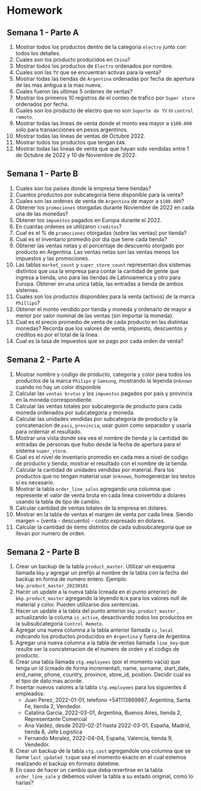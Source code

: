 # Homework

## Semana 1 - Parte A

1. Mostrar todos los productos dentro de la categoria `electro` junto con todos los detalles.
2. Cuales son los producto producidos en `China`?
3. Mostrar todos los productos de `Electro` ordenados por nombre.
4. Cuales son las `TV` que se encuentran activas para la venta?
5. Mostrar todas las tiendas de `Argentina` ordenadas por fecha de apertura de las mas antigua a la mas nueva.
6. Cuales fueron las ultimas 5 ordenes de ventas?
7. Mostrar los primeros 10 registros de el conteo de trafico por `Super store` ordenados por fecha.
8. Cuales son los producto de electro que no son `Soporte de TV` ni `control remoto`.
9. Mostrar todas las lineas de venta donde el monto sea mayor a `$100.000` solo para transacciones en pesos argentinos.
10. Mostrar todas las lineas de ventas de Octubre 2022.
11. Mostrar todos los productos que tengan `EAN`.
12. Mostrar todas las lineas de venta que que hayan sido vendidas entre 1 de Octubre de 2022 y 10 de Noviembre de 2022.


## Semana 1 - Parte B

1. Cuales son los paises donde la empresa tiene tiendas?
2. Cuantos productos por subcategoria tiene disponible para la venta?
3. Cuales son las ordenes de venta de `Argentina` de mayor a `$100.000`?
4. Obtener los `promociones` otorgadas durante Noviembre de 2022 en cada una de las monedas?
5. Obtener los `impuestos` pagados en Europa durante el 2022.
6. En cuantas ordenes se utilizaron `creditos`?
7. Cual es el % de `promociones` otorgadas (sobre las ventas) por tienda?
8. Cual es el inventario promedio por dia que tiene cada tienda?
9. Obtener las ventas netas y el porcentaje de descuento otorgado por producto en Argentina. Las ventas netas son las ventas menos los impuestos y las promociones.
10. Las tablas `market_count` y `super_store_count` representan dos sistemas distintos que usa la empresa para contar la cantidad de gente que ingresa a tienda, uno para las tiendas de Latinoamerica y otro para Europa. Obtener en una unica tabla, las entradas a tienda de ambos sistemas.
11. Cuales son los productos disponibles para la venta (activos) de la marca `Phillips`?
12. Obtener el monto vendido por tienda y moneda y ordenarlo de mayor a menor por valor nominal de las ventas (sin importar la moneda).
13. Cual es el precio promedio de venta de cada producto en las distintas monedas? Recorda que los valores de venta, impuesto, descuentos y creditos es por el total de la linea.
14. Cual es la tasa de impuestos que se pago por cada orden de venta?


## Semana 2 - Parte A

1. Mostrar nombre y codigo de producto, categoria y color para todos los productos de la marca `Philips` y `Samsung`, mostrando la leyenda `Unknown` cuando no hay un color disponible
2. Calcular las `ventas brutas` y los `impuestos` pagados por pais y provincia en la moneda correspondiente.
3. Calcular las ventas totales por subcategoria de producto para cada moneda ordenados por subcategoria y moneda.
4. Calcular las unidades vendidas por subcategoria de producto y la concatenacion de `pais`, `provincia`; usar guion como separador y usarla para ordernar el resultado.
5. Mostrar una vista donde sea vea el nombre de tienda y la cantidad de entradas de personas que hubo desde la fecha de apertura para el sistema `super_store`.
6. Cual es el nivel de inventario promedio en cada mes a nivel de codigo de producto y tienda; mostrar el resultado con el nombre de la tienda.
7. Calcular la cantidad de unidades vendidas por material. Para los productos que no tengan material usar `Unknown`, homogeneizar los textos si es necesario.
8. Mostrar la tabla `order_line_sales` agregando una columna que represente el valor de venta bruta en cada linea convertido a dolares usando la tabla de tipo de cambio.
9. Calcular cantidad de ventas totales de la empresa en dolares.
10. Mostrar en la tabla de ventas el margen de venta por cada linea. Siendo margen = (venta - descuento) - costo expresado en dolares.
11. Calcular la cantidad de items distintos de cada subsubcategoria que se llevan por numero de orden.



## Semana 2 - Parte B

1. Crear un backup de la tabla `product_master`. Utilizar un esquema llamada `bkp` y agregar un prefijo al nombre de la tabla con la fecha del backup en forma de numero entero. Ejemplo: `bkp.product_master_20230101`
2. Hacer un update a la nueva tabla (creada en el punto anterior) de `bkp.product_master` agregando la leyendo `N/A` para los valores null de material y color. Pueden utilizarse dos sentencias.
3. Hacer un update a la tabla del punto anterior `bkp.product_master` , actualizando la columa `is_active`, desactivando todos los productos en la subsubcategoria `Control Remoto`.
4. Agregar una nueva columna a la tabla anterior llamada `is_local` indicando los productos producidos en `Argentina` y fuera de Argentina.
5. Agregar una nueva columna a la tabla de ventas llamada `line_key` que resulte ser la concatenacion de el numero de orden y el codigo de producto.
6. Crear una tabla llamada `stg.employees` (por el momento vacia) que tenga un id (creado de forma incremental), name, surname, start_date, end_name, phone, country, province, store_id, position. Decidir cual es el tipo de dato mas acorde.
7. Insertar nuevos valores a la tabla `stg.employees` para los siguientes 4 empleados:
    - Juan Perez, 2022-01-01, telefono +541113869867, Argentina, Santa Fe, tienda 2, Vendedor.
    - Catalina Garcia, 2022-03-01, Argentina, Buenos Aires, tienda 2, Representante Comercial
    - Ana Valdez, desde 2020-02-21 hasta 2022-03-01, España, Madrid, tienda 8, Jefe Logistica
    - Fernando Moralez, 2022-04-04, España, Valencia, tienda 9, Vendedor.
8. Crear un backup de la tabla `stg.cost` agregandole una columna que se llame `last_updated_ts`que sea el momento exacto en el cual estemos realizando el backup en formato datetime.
9. En caso de hacer un cambio que deba revertirse en la tabla `order_line_sale` y debemos volver la tabla a su estado original, como lo harias?
